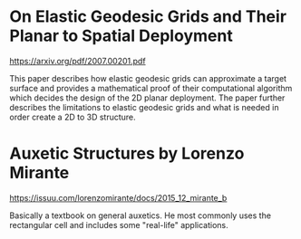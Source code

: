 # On Elastic Geodesic Grids and Their Planar to Spatial Deployment #
https://arxiv.org/pdf/2007.00201.pdf

This paper describes how elastic geodesic grids can approximate a target surface and provides a mathematical proof of their computational algorithm which decides the design of the 2D planar deployment. The paper further describes the limitations to elastic geodesic grids and what is needed in order create a 2D to 3D structure.

# Auxetic Structures by Lorenzo Mirante #
https://issuu.com/lorenzomirante/docs/2015_12_mirante_b 

Basically a textbook on general auxetics. He most commonly uses the rectangular cell and includes some "real-life" applications. 
